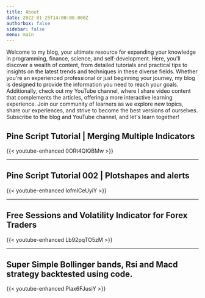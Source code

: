 ```yaml
---
title: About
date: 2022-01-25T14:00:00.000Z
authorbox: false
sidebar: false
menu: main
---
```


Welcome to my blog, your ultimate resource for expanding your knowledge in programming, finance, science, and self-development. Here, you'll discover a wealth of content, from detailed tutorials and practical tips to insights on the latest trends and techniques in these diverse fields. Whether you're an experienced professional or just beginning your journey, my blog is designed to provide the information you need to reach your goals. Additionally, check out my YouTube channel, where I share video content that complements the articles, offering a more interactive learning experience. Join our community of learners as we explore new topics, share our experiences, and strive to become the best versions of ourselves. Subscribe to the blog and YouTube channel, and let's learn together!

## Pine Script Tutorial | Merging Multiple Indicators
{{< youtube-enhanced 0ORt4QIQBMw >}}

---
## Pine Script Tutorial 002 | Plotshapes and alerts
{{< youtube-enhanced IofmlCeUyiY >}}

---
## Free Sessions and Volatility Indicator for Forex Traders
{{< youtube-enhanced Lb92pqTO5zM >}}

---
## Super Simple Bollinger bands, Rsi and Macd strategy backtested using code.
{{< youtube-enhanced Plax6FJusiY >}}
